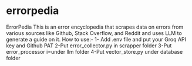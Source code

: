 # errorpedia
ErrorPedia
This is an error encyclopedia that scrapes data on errors from various sources like Github, Stack Overflow, and Reddit and uses LLM to generate a guide on it.
How to use:-
1- Add .env file and put your Groq API key and Github PAT 
2-Put error_collector.py in scrapper folder
3-Put error_processor i=under llm folder
4-Put vector_store.py under database folder
